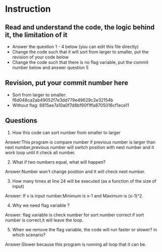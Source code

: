 ﻿# Instruction

## Read and understand the code, the logic behind it, the limitation of it
* Answer the question 1 - 4 below (you can edit this file directly)
* Change the code such that it will sort from larger to smaller, put the revision of your code below
* Change the code such that there is no flag variable, put the commit number below and answer question 5 


## Revision, put your commit number here
* Sort from larger to smaller: f6d048ca2ab49052f7e3dd779e49629c2e32154b
* Without flag: 6815ae7a10a0f7d8bf90f1ffa8705016cf1ece11

## Questions
1. How this code can sort number from smaller to larger
 
Answer:This program is compare number if previous number is larger than next number,previous number will switch position with next number and it work loop until it check all number.  

2. What if two numbers equal, what will happen? 

Answer:Number won't change position and It will check next number.

3. How many times at line 24 will be executed (as a function of the size of input) 

Answer: If x is input number.Minimum is x-1 and Maximum is (x-1)^2.

4. Why we need flag variable ? 

Answer: flag variable is check number for sort number correct if sort number is correct,it will leave the loop. 

5. When we remove the flag variable, the code will run faster or slower? in which scenario? 

Answer:Slower because this program is running all loop that it can be.